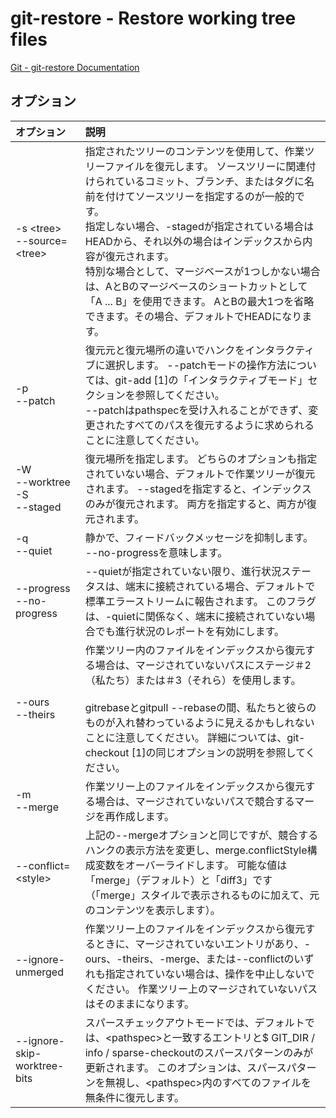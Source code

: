 # git-restore - Restore working tree files

[Git - git-restore Documentation](https://git-scm.com/docs/git-restore)

## オプション

|オプション|説明|
|:--|:--|
|-s \<tree><br>--source=\<tree>|指定されたツリーのコンテンツを使用して、作業ツリーファイルを復元します。 ソースツリーに関連付けられているコミット、ブランチ、またはタグに名前を付けてソースツリーを指定するのが一般的です。<br>指定しない場合、-stagedが指定されている場合はHEADから、それ以外の場合はインデックスから内容が復元されます。<br>特別な場合として、マージベースが1つしかない場合は、AとBのマージベースのショートカットとして「A ... B」を使用できます。 AとBの最大1つを省略できます。その場合、デフォルトでHEADになります。|
|-p<br>--patch|復元元と復元場所の違いでハンクをインタラクティブに選択します。 --patchモードの操作方法については、git-add [1]の「インタラクティブモード」セクションを参照してください。<br>--patchはpathspecを受け入れることができず、変更されたすべてのパスを復元するように求められることに注意してください。|
|-W<br>--worktree<br>-S<br>--staged|復元場所を指定します。 どちらのオプションも指定されていない場合、デフォルトで作業ツリーが復元されます。 --stagedを指定すると、インデックスのみが復元されます。 両方を指定すると、両方が復元されます。|
|-q<br>--quiet|静かで、フィードバックメッセージを抑制します。 --no-progressを意味します。|
|--progress<br>--no-progress|--quietが指定されていない限り、進行状況ステータスは、端末に接続されている場合、デフォルトで標準エラーストリームに報告されます。 このフラグは、-quietに関係なく、端末に接続されていない場合でも進行状況のレポートを有効にします。|
|--ours<br>--theirs|作業ツリー内のファイルをインデックスから復元する場合は、マージされていないパスにステージ＃2（私たち）または＃3（それら）を使用します。<br><br>gitrebaseとgitpull --rebaseの間、私たちと彼らのものが入れ替わっているように見えるかもしれないことに注意してください。 詳細については、git-checkout [1]の同じオプションの説明を参照してください。|
|-m<br>--merge|作業ツリー上のファイルをインデックスから復元する場合は、マージされていないパスで競合するマージを再作成します。|
|--conflict=\<style>|上記の--mergeオプションと同じですが、競合するハンクの表示方法を変更し、merge.conflictStyle構成変数をオーバーライドします。 可能な値は「merge」（デフォルト）と「diff3」です（「merge」スタイルで表示されるものに加えて、元のコンテンツを表示します）。|
|--ignore-unmerged|作業ツリー上のファイルをインデックスから復元するときに、マージされていないエントリがあり、-ours、-theirs、-merge、または--conflictのいずれも指定されていない場合は、操作を中止しないでください。 作業ツリー上のマージされていないパスはそのままになります。|
|--ignore-skip-worktree-bits|スパースチェックアウトモードでは、デフォルトでは、\<pathspec>と一致するエントリと$ GIT_DIR / info / sparse-checkoutのスパースパターンのみが更新されます。 このオプションは、スパースパターンを無視し、\<pathspec>内のすべてのファイルを無条件に復元します。|
